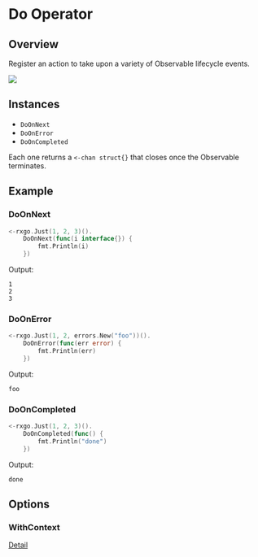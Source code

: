 # Do Operator

## Overview

Register an action to take upon a variety of Observable lifecycle events.

![](http://reactivex.io/documentation/operators/images/do.c.png)

## Instances

* `DoOnNext`
* `DoOnError`
* `DoOnCompleted`

Each one returns a `<-chan struct{}` that closes once the Observable terminates.

## Example

### DoOnNext

```go
<-rxgo.Just(1, 2, 3)().
	DoOnNext(func(i interface{}) {
		fmt.Println(i)
	})
```

Output:

```
1
2
3
```

### DoOnError

```go
<-rxgo.Just(1, 2, errors.New("foo"))().
	DoOnError(func(err error) {
		fmt.Println(err)
	})
```

Output:

```
foo
```

### DoOnCompleted

```go
<-rxgo.Just(1, 2, 3)().
	DoOnCompleted(func() {
		fmt.Println("done")
	})
```

Output:

```
done
```

## Options

### WithContext

[Detail](options.md#withcontext)